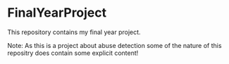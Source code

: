 # FinalYearProject
This repository contains my final year project. 

Note: As this is a project about abuse detection some of the nature of this repositry does contain some explicit content!
